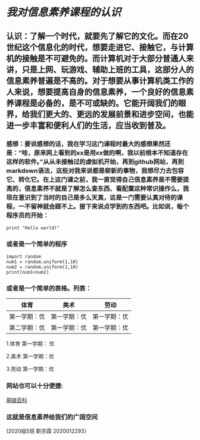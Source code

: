 # ***我对信息素养课程的认识***

## 认识：了解一个时代，就要先了解它的文化。而在20世纪这个信息化的时代，想要走进它、接触它，与计算机的接触是不可避免的。而计算机对于大部分普通人来讲，只是上网、玩游戏、辅助上班的工具，这部分人的信息素养普遍是不高的。对于想要从事计算机类工作的人来说，想要提高自身的信息素养，一个良好的信息素养课程是必备的，是不可或缺的。它能开阔我们的眼界，给我们更大的、更远的发展前景和进步空间，也能进一步丰富和便利人们的生活，应当收到普及。

### 感想：要说感想的话，我在学习这门课程时最大的感想果然还是：“哇，原来网上看到的xx是用xx做的啊，我以前根本不知道存在这样的软件。”从从未接触过的虚拟机开始，再到github网站，再到markdown语法，这些对我来说都是崭新的事物，我想尽力去包容它、转化它。在上这门课之前，我一直觉得自己信息素养是不需要提高的，信息素养不就是了解怎么查东西、看配置这种常识操作么，我现在意识到了当时的自己是多么天真，这是一门需要认真对待的课程，一不留神就会跟不上。接下来说点学到的东西吧。比如说，每个程序员的开始：

`print "Hello world!"`

###  或者是一个简单的程序

```
import random
num1 = random.uniform(1,10)
num2 = random.uniform(1,10)
print(num1+num2)
```

### 或者是一个简单的表格。列表：

|     体育     |     美术     |     劳动     |
| :----------: | :----------: | :----------: |
| 第一学期：优 | 第一学期：优 | 第一学期：优 |
| 第二学期：优 | 第一学期：优 | 第一学期：优 |

1.体育 第一学期： 优

2.美术 第一学期：优

3.劳动 第一学期：优

### 网站也可以十分便捷:

[萌娘百科](https://zh.moegirl.org.cn/Mainpage)

### 这就是信息素养给我们的广阔空间
(2020级5班 靳宗霖 2020012293）





















